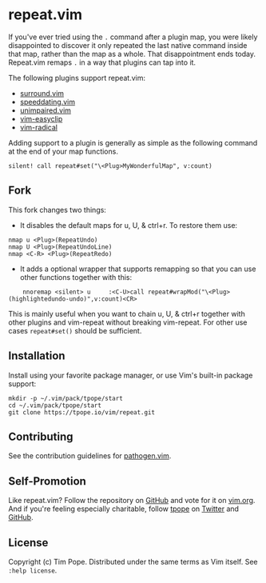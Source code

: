 # repeat.vim

If you've ever tried using the `.` command after a plugin map, you were
likely disappointed to discover it only repeated the last native command
inside that map, rather than the map as a whole.  That disappointment
ends today.  Repeat.vim remaps `.` in a way that plugins can tap into
it.

The following plugins support repeat.vim:

* [surround.vim](https://github.com/tpope/vim-surround)
* [speeddating.vim](https://github.com/tpope/vim-speeddating)
* [unimpaired.vim](https://github.com/tpope/vim-unimpaired)
* [vim-easyclip](https://github.com/svermeulen/vim-easyclip)
* [vim-radical](https://github.com/glts/vim-radical)

Adding support to a plugin is generally as simple as the following
command at the end of your map functions.

    silent! call repeat#set("\<Plug>MyWonderfulMap", v:count)

## Fork
This fork changes two things:
* It disables the default maps for u, U, & ctrl+r. To restore them use:
```
nmap u <Plug>(RepeatUndo)
nmap U <Plug>(RepeatUndoLine)
nmap <C-R> <Plug>(RepeatRedo)
```
* It adds a optional wrapper that supports remapping so that you can use other functions together with this:
```
    nnoremap <silent> u     :<C-U>call repeat#wrapMod("\<Plug>(highlightedundo-undo)",v:count)<CR>
```
This is mainly useful when you want to chain u, U, & ctrl+r together with other plugins and vim-repeat without breaking vim-repeat. For other use cases `repeat#set()` should be sufficient.

## Installation

Install using your favorite package manager, or use Vim's built-in package
support:

    mkdir -p ~/.vim/pack/tpope/start
    cd ~/.vim/pack/tpope/start
    git clone https://tpope.io/vim/repeat.git

## Contributing

See the contribution guidelines for
[pathogen.vim](https://github.com/tpope/vim-pathogen#readme).

## Self-Promotion

Like repeat.vim? Follow the repository on
[GitHub](https://github.com/tpope/vim-repeat) and vote for it on
[vim.org](http://www.vim.org/scripts/script.php?script_id=2136).  And if
you're feeling especially charitable, follow [tpope](http://tpo.pe/) on
[Twitter](http://twitter.com/tpope) and
[GitHub](https://github.com/tpope).

## License

Copyright (c) Tim Pope.  Distributed under the same terms as Vim itself.
See `:help license`.
